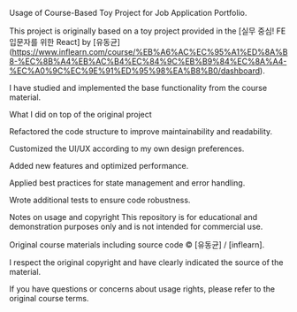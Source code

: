 Usage of Course-Based Toy Project for Job Application Portfolio.

This project is originally based on a toy project provided in the [실무 중심! FE 입문자를 위한 React] 
by [유동균] (https://www.inflearn.com/course/%EB%A6%AC%EC%95%A1%ED%8A%B8-%EC%8B%A4%EB%AC%B4%EC%84%9C%EB%B9%84%EC%8A%A4-%EC%A0%9C%EC%9E%91%ED%95%98%EA%B8%B0/dashboard). 

I have studied and implemented the base functionality from the course material.

What I did on top of the original project 

Refactored the code structure to improve maintainability and readability.

Customized the UI/UX according to my own design preferences.

Added new features and optimized performance.

Applied best practices for state management and error handling.

Wrote additional tests to ensure code robustness.

Notes on usage and copyright
This repository is for educational and demonstration purposes only and is not intended for commercial use.

Original course materials including source code © [유동균] / [inflearn].

I respect the original copyright and have clearly indicated the source of the material.

If you have questions or concerns about usage rights, please refer to the original course terms.
